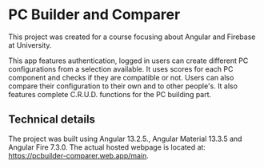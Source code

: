 # PC Builder and Comparer

This project was created for a course focusing about Angular and Firebase at University. 


This app features authentication, logged in users can create different PC configurations from a selection available. 
It uses scores for each PC component and checks if they are compatible or not. Users can also compare their configuration to their own and to other people's. 
It also features complete C.R.U.D. functions for the PC building part.

## Technical details

The project was built using Angular 13.2.5., Angular Material 13.3.5 and Angular Fire 7.3.0.
The actual hosted webpage is located at: https://pcbuilder-comparer.web.app/main.

